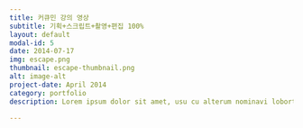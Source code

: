 ```yaml
---
title: 커큐민 강의 영상
subtitle: 기획+스크립트+촬영+편집 100%
layout: default
modal-id: 5
date: 2014-07-17
img: escape.png
thumbnail: escape-thumbnail.png
alt: image-alt
project-date: April 2014
category: portfolio
description: Lorem ipsum dolor sit amet, usu cu alterum nominavi lobortis. At duo novum diceret. Tantas apeirian vix et, usu sanctus postulant inciderint ut, populo diceret necessitatibus in vim. Cu eum dicam feugiat noluisse.

---
```

